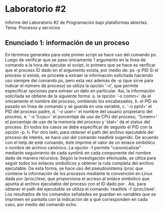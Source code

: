 # Laboratorio #2
Informe del Laboratorio #2 de Programación bajo plataformas abiertas.
Tema: Procesos y servicios
## Enunciado 1: información de un proceso
En términos generales para este primer script se hace uso del comando ps.
Luego de verificar que se pase únicamente 1 argumento en la línea de comando a la hora de ejecutar el script, lo primero que se hace es verificar que el process ID dado en el argumento exista, por medio de: ps -p PID
Si el proceso sí existe, se procede a extraer la información solicitada haciendo uso siempre del comando ps, pero esta vez además de -p (que sirve para indicar el número de proceso) se utiliza la opción '-o', que permite especificar opciones para extraer un dato en particular. Así, la información solicitada se obtiene de la siguiente forma:
a. la opción '-o comm=' da el únicamente el nombre del proceso, omitiendo los encabezados,
b. el PID es pasado en línea de comando y se guarda en una variable,
c. '-o ppid=' el PID del proceso padre,
d. '-o user=' el nombre del usuario propietario del proceso,
e. '-o %cpu=' el porcentaje de uso de CPU del proceso, '%mem=' el porcentaje de uso de la memoria del proceso y 'stat=' da el status del proceso. En todos los casos se debe especificar de seguido el PID con la opción -p.
h. Por otro lado, para obtener el path del archivo ejecutable del proceso de interés, se hace uso del comando readlink sugerido. De acuerdo con el help de este comando, éste imprime el valor de un enlace simbólico o nombre de archivo canónico. La opción -f permite "canonicalizar" mediante seguimiento de cada symlink en cada componente del nombre dado de manera recursiva. Según la investigación efectuada, se utliza para seguir todos los enlaces simbólicos y obtener la ruta completa del archivo ejecutable. De esta forma, se hace uso del pseudosistema /proc que contiene la información de los procesos mediante la convención en Linux dada por /proc/<PID>/exe, que proporciona el acceso al enlace simbólico que apunta al archivo ejecutable del proceso con el ID dado por <PID>. Así, para obtener el path del ejecutable se utiliza el comando 'readlink -f /proc/<PID>/exe'.
Los resultados de los comandos señalados se guardan en variables que se imprimen en pantalla con la indicación de a qué corresponden en cada caso, por medio del comando echo.
